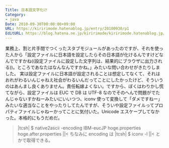 ```yaml
---
Title: 日本語文字化け
Category:
- java
Date: 2010-09-30T00:00:00+09:00
URL: https://kiririmode.hatenablog.jp/entry/20100930/p1
EditURL: https://blog.hatena.ne.jp/kiririmode/kiririmode.hatenablog.jp/atom/entry/8454420450078211542
---
```


業務上、割と片手間でつくったスタブモジュールがあったのですが、それを使った人から「設定ファイルに日本語を設定したらその日本語が化けるんですけどなんでですかね((設定ファイルに設定した文字列は、結果的にブラウザに出力される))。ところであなたはなんなんですかね。」みたいな問い合わせがきたりしました。
実は設定ファイルに日本語が設定されることは想定してなくて、それはおれがわるいんじゃねえ社会がわるいんだってことにしたかったけど、そういうのはあんまし良くありません。責任転嫁よくない。ですから、ぼくはわりかし慌てながら、設定ファイルは EUC で DB は UTF-8 なのでそのへんで問題がでたんじゃないすかねーみたいにいいつつ、iconv 使って変換して「ダメですねー」みたいな適当なことをやったりしてたんですが、そういや設定ファイルってプロパティファイルじゃねーかってことに気付いた。Unicode エスケープしてなかった。本格的にもうだめだ。
>|tcsh|
$ native2ascii -encoding IBM-eucJP hoge.properties hoge.after.properties
||<
ちなみに encoding は
>|tcsh|
$ iconv -l
||<
とかで取得できる。
